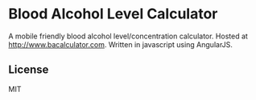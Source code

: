 # Blood Alcohol Level Calculator
A mobile friendly blood alcohol level/concentration calculator. Hosted at http://www.bacalculator.com. Written in javascript using AngularJS.

## License
MIT
